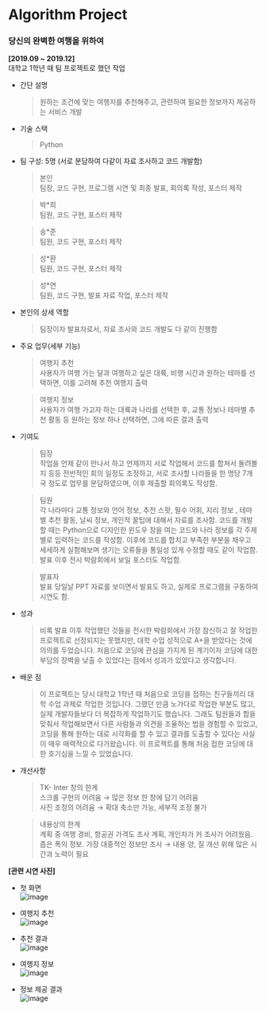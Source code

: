 # Algorithm Project
### 당신의 완벽한 여행을 위하여
**[2019.09 ~ 2019.12]**\
대학교 1학년 때 팀 프로젝트로 했던 작업
* 간단 설명
  > 원하는 조건에 맞는 여행지를 추천해주고, 관련하여 필요한 정보까지 제공하는 서비스 개발
* 기술 스택
  > Python
* 팀 구성: 5명 (서로 분담하여 다같이 자료 조사하고 코드 개발함)
   > 본인\
   > 팀장, 코드 구현, 프로그램 시연 및 최종 발표, 회의록 작성, 포스터 제작

   > 박*희\
   > 팀원, 코드 구현, 포스터 제작
   
   > 송*준\
   > 팀원, 코드 구현, 포스터 제작
   
   > 성*환\
   > 팀원, 코드 구현, 포스터 제작
   
   > 성*연\
   > 팀원, 코드 구현, 발표 자료 작업, 포스터 제작
* 본인의 상세 역할
  > 팀장이자 발표자로서, 자료 조사와 코드 개발도 다 같이 진행함
* 주요 업무(세부 기능)
   > 여행지 추천\
   > 사용자가 여행 가는 달과 여행하고 싶은 대륙, 비행 시간과 원하는 테마를 선택하면, 이를 고려해 추천 여행지 출력
   
   > 여행지 정보\
   > 사용자가 여행 가고자 하는 대륙과 나라를 선택한 후, 교통 정보나 테마별 추천 활동 등 원하는 정보 하나 선택하면, 그에 따른 결과 출력
* 기여도
   > 팀장\
   > 작업을 언제 같이 만나서 하고 언제까지 서로 작업해서 코드를 합쳐서 돌려볼지 등등 전반적인 회의 일정도 조정하고, 서로 조사할 나라들을 한 명당 7개국 정도로 업무를 분담하였으며, 이후 제출할 회의록도 작성함.
   
   > 팀원\
   > 각 나라마다 교통 정보와 언어 정보, 추천 스팟, 필수 어휘, 지리 정보 , 테마별 추천 활동, 날씨 정보, 개인적 꿀팁에 대해서 자료를 조사함. 코드를 개발할 때는 Python으로 디자인한 윈도우 창을 여는 코드와 나라 정보를 각 주제별로 입력하는 코드를 작성함. 이후에 코드를 합치고 부족한 부분을 채우고 세세하게 실험해보며 생기는 오류들을 통일성 있게 수정할 때도 같이 작업함. 발표 이후 전시 박람회에서 보일 포스터도 작업함.
   
    > 발표자\
    > 발표 당일날 PPT 자료를 보이면서 발표도 하고, 실제로 프로그램을 구동하여 시연도 함.
* 성과
  > 비록 발표 이후 작업했던 것들을 전시한 박람회에서 가장 참신하고 잘 작업한 프로젝트로 선정되지는 못했지만, 대학 수업 성적으로 A+을 받았다는 것에 의의를 두었습니다. 처음으로 코딩에 관심을 가지게 된 계기이자 코딩에 대한 부담의 장벽을 낮출 수 있었다는 점에서 성과가 있었다고 생각합니다.
* 배운 점
  > 이 프로젝트는 당시 대학교 1학년 때 처음으로 코딩을 접하는 친구들끼리 대학 수업 과제로 작업한 것입니다. 그랬던 만큼 노가다로 작업한 부분도 많고, 실제 개발자들보다 더 복잡하게 작업하기도 했습니다. 그래도 팀원들과 합을 맞춰서 작업해보면서 다른 사람들과 의견을 조율하는 법을 경험할 수 있었고, 코딩을 통해 원하는 대로 시각화를 할 수 있고 결과를 도출할 수 있다는 사실이 매우 매력적으로 다가왔습니다. 이 프로젝트를 통해 처음 접한 코딩에 대한 호기심을 느낄 수 있었습니다.
* 개선사항
  > TK- Inter 창의 한계\
  > 스크롤 구현의 어려움 → 많은 정보 한 창에 담기 어려움\
  > 사진 조정의 어려움 → 확대 축소만 가능, 세부적 조정 불가

  > 내용상의 한계\
  > 계획 중 여행 경비, 항공권 가격도 조사 계획, 개인차가 커 조사가 어려웠음.\
  > 좁은 폭의 정보. 가장 대중적인 정보만 조사 → 내용 양, 질 개선 위해 많은 시간과 노력이 필요

**[관련 시연 사진]**
* 첫 화면\
![image](https://github.com/user-attachments/assets/8b2699e7-0d2c-4f4c-ae57-d1d18e2c3bbc)

* 여행지 추천\
![image](https://github.com/user-attachments/assets/c068367f-b76b-4150-9070-0ce3b4149fc4)

* 추천 결과\
![image](https://github.com/user-attachments/assets/57d113af-20a0-4820-853a-ba94cc896dca)

* 여행지 정보\
![image](https://github.com/user-attachments/assets/4fa6577d-e4cf-4b83-9db7-61b0c7f11a97)

* 정보 제공 결과\
![image](https://github.com/user-attachments/assets/167df90c-ca5c-48f2-80cb-36429b8defe2)
